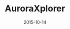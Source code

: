---
layout: post
title: AuroraXplorer
date: 2015-10-14
duration: 2015.09 - 2015.11
image: /assets/img/projects/auroraxplorer.jpg
link: http://www.auroraxplorer.com/
description: AuroraXplorer works with the travel industry by designing, marketing and selling their services to Chinese travellers, directly online, and through boutique travel agencies and other offline sales channels. I was working on the client-side of AuroraXplorer (a HTML5 hybrid mobile app) by using Ionic and AngularJS.
categories: [project]
tags: [project]
---